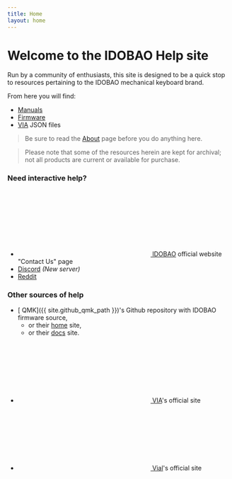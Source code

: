 ```yaml
---
title: Home
layout: home
---
```


# Welcome to the IDOBAO Help site

Run by a community of enthusiasts, this site is designed to be a quick stop to resources pertaining to the IDOBAO mechanical keyboard brand.

From here you will find:
  * [<i class="fas fa-fw fa-book"></i> Manuals](/manuals/)
  * [<i class="fas fa-fw fa-microchip"></i> Firmware](/firmware/)
  * [<i class="fas fa-fw fa-code"></i> VIA](/via/) JSON files

> <i class="fas fa-exclamation-triangle text-danger"></i> Be sure to read the [<i class="fas fa-question-circle"></i> About](about.html) page before you do anything here.  

> <i class="fas fa-info-circle text-info"></i> Please note that some of the resources herein are kept for archival; not all products are current or available for purchase.

### Need interactive help?
  * [<svg class="fa fa-fw"><use xlink:href="#idobao-logo"/></svg> IDOBAO](https://idobao.net/pages/contact-us) official website "Contact Us" page
  * [<i class="fab fa-fw fa-discord"></i> Discord](https://discord.gg/asgKBYJUNA) *(New server)*
  * [<i class="fab fa-fw fa-reddit"></i> Reddit](https://www.reddit.com/r/IDOBAO/)

### Other sources of help
  * [<i class="fab fa-fw fa-github"></i> QMK]({{ site.github_qmk_path }})'s Github repository with IDOBAO firmware source,
    * or their [<i class="fas fa-fw fa-globe"></i> home](https://qmk.fm) site, 
    * or their [<i class="fas fa-fw fa-book"></i> docs](https://docs.qmk.fm) site.
  * [<svg class="fa"><use xlink:href="#via-logo"/></svg> VIA](https://www.caniusevia.com/)'s official site
  * [<svg class="fa"><use xlink:href="#vial-logo"/></svg> Vial](https://get.vial.today/)'s official site


